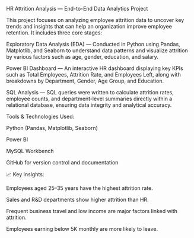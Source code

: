 HR Attrition Analysis — End-to-End Data Analytics Project

This project focuses on analyzing employee attrition data to uncover key trends and insights that can help an organization improve employee retention.
It includes three core stages:

Exploratory Data Analysis (EDA) — Conducted in Python using Pandas, Matplotlib, and Seaborn to understand data patterns and visualize attrition by various factors such as age, gender, education, and salary.

Power BI Dashboard — An interactive HR dashboard displaying key KPIs such as Total Employees, Attrition Rate, and Employees Left, along with breakdowns by Department, Gender, Age Group, and Education.

SQL Analysis — SQL queries were written to calculate attrition rates, employee counts, and department-level summaries directly within a relational database, ensuring data integrity and analytical accuracy.

 Tools & Technologies Used:

Python (Pandas, Matplotlib, Seaborn)

Power BI

MySQL Workbench

GitHub for version control and documentation

📈 Key Insights:

Employees aged 25–35 years have the highest attrition rate.

Sales and R&D departments show higher attrition than HR.

Frequent business travel and low income are major factors linked with attrition.

Employees earning below 5K monthly are more likely to leave.

